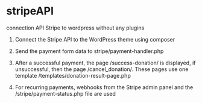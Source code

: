# stripeAPI
connection API Stripe to wordpress without any plugins

1. Connect the Stripe API to the WordPress theme using composer

2. Send the payment form data to stripe/payment-handler.php

3. After a successful payment, the page /success-donation/ is displayed, if unsuccessful, then the page /cancel_donation/. These pages use one template /templates/donation-result-page.php

4. For recurring payments, webhooks from the Stripe admin panel and the /stripe/payment-status.php file are used
